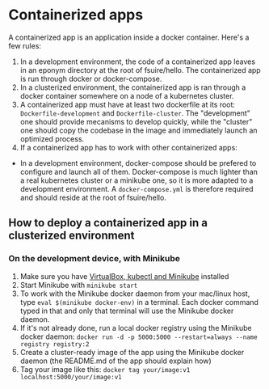 # Containerized apps

A containerized app is an application inside a docker container. Here's a few rules:

1. In a development environment, the code of a containerized app leaves in an eponym directory at the root of fsuire/hello. The containerized app is run through docker or docker-compose.
1. In a clusterized environment, the containerized app is ran through a docker container somewhere on a node of a kubernetes cluster.
1. A containerized app must have at least two dockerfile at its root: `Dockerfile-development` and `Dockerfile-cluster`. The "development" one should provide mecanisms to develop quickly, while the "cluster" one should copy the codebase in the image and immediately launch an optimized process.
1. If a containerized app has to work with other containerized apps:
  - In a development environment, docker-compose should be prefered to configure and launch all of them. Docker-compose is much lighter than a real kubernetes cluster or a minikube one, so it is more adapted to a development environment. A `docker-compose.yml` is therefore required and should reside at the root of fsuire/hello.

## How to deploy a containerized app in a clusterized environment

### On the development device, with Minikube

1. Make sure you have [VirtualBox, kubectl and Minikube](https://kubernetes.io/docs/tasks/tools/install-minikube/) installed
1. Start Minikube with `minikube start`
1. To work with the Minikube docker daemon from your mac/linux host, type `eval $(minikube docker-env)` in a terminal. Each docker command typed in that and only that terminal will use the Minikube docker daemon.
1. If it's not already done, run a local docker registry using the Minikube docker daemon: `docker run -d -p 5000:5000 --restart=always --name registry registry:2`
1. Create a cluster-ready image of the app using the Minikube docker daemon (the README.md of the app should explain how)
1. Tag your image like this: `docker tag your/image:v1 localhost:5000/your/image:v1`
